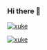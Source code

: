 ### Hi there 👋

<!--
**ifacker/ifacker** is a ✨ _special_ ✨ repository because its `README.md` (this file) appears on your GitHub profile.

Here are some ideas to get you started:

- 🔭 I’m currently working on ...
- 🌱 I’m currently learning ...
- 👯 I’m looking to collaborate on ...
- 🤔 I’m looking for help with ...
- 💬 Ask me about ...
- 📫 How to reach me: ...
- 😄 Pronouns: ...
- ⚡ Fun fact: ...
-->

[![xuke](https://github-readme-stats.vercel.app/api?bg_color=ffffff&count_private=true&hide_title=true&icon_color=CE1D2D&include_all_commits=true&locale=cn&show_icons=true&text_color=718096&username=ifacker)](https://github.com/ifacker)

[![xuke](https://github-readme-stats.vercel.app/api/top-langs/?username=Winter-is-comingXK&layout=compact&locale=cn)](https://github.com/ifacker)
